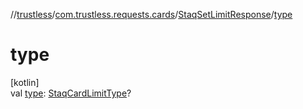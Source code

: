 //[trustless](../../../index.md)/[com.trustless.requests.cards](../index.md)/[StaqSetLimitResponse](index.md)/[type](type.md)

# type

[kotlin]\
val [type](type.md): [StaqCardLimitType](../-staq-card-limit-type/index.md)?
